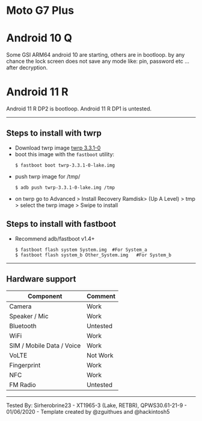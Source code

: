 # Moto G7 Plus

# Android 10 Q

  Some GSI ARM64 android 10 are starting, others are in bootloop. by any chance the lock screen does not save any mode like: pin, password etc ... after decryption.

# Android 11 R

 Android 11 R DP2 is bootloop. Android 11 R DP1 is untested.

---

## Steps to install with twrp

* Download twrp image [twrp 3.3.1-0](https://twrp.me/motorola/motorolamotog7plus.html)
* boot this image with the `fastboot` utility:
    ```
    $ fastboot boot twrp-3.3.1-0-lake.img
    ```
* push twrp image for /tmp/
  ```
  $ adb push twrp-3.3.1-0-lake.img /tmp
  ```
* on twrp go to Advanced > Install Recovery Ramdisk> (Up A Level) > tmp > select the twrp image > Swipe to install

## Steps to install with fastboot

* Recommend adb/fastboot v1.4+
  ```
  $ fastboot flash system System.img  #For System_a
  $ fastboot flash system_b Other_System.img   #For System_b
  ```
---
## Hardware support

| Component                 |      Comment                                              |
|---------------------------|-----------------------------------------------------------|
| Camera                    | Work                                                      |
| Speaker / Mic             | Work                                                      |
| Bluetooth                 | Untested                                                  |
| WiFi                      | Work                                                      |
| SIM / Mobile Data / Voice | Work                                                      |
| VoLTE                     | Not Work                                                  |
| Fingerprint               | Work                                                      |
| NFC                       | Work                                                      |
| FM Radio                  | Untested                                                  |
---

Tested By: Sirherobrine23 - XT1965-3 (Lake, RETBR), QPWS30.61-21-9 - 01/06/2020 - Template created by @zguithues and @hackintosh5